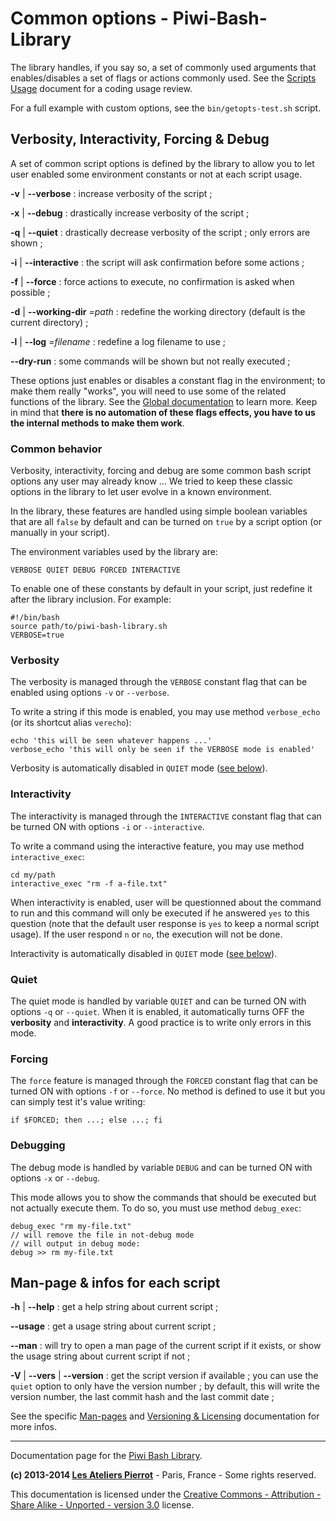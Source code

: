 Common options - Piwi-Bash-Library
==================================

The library handles, if you say so, a set of commonly used arguments that enables/disables
a set of flags or actions commonly used. See the [Scripts Usage](Scripts-Usage.md) document
for a coding usage review.

For a full example with custom options, see the `bin/getopts-test.sh` script.


## Verbosity, Interactivity, Forcing & Debug

A set of common script options is defined by the library to allow you to let user
enabled some environment constants or not at each script usage.

**-v** | **--verbose**
:   increase verbosity of the script ;

**-x** | **--debug**
:   drastically increase verbosity of the script ;

**-q** | **--quiet**
:   drastically decrease verbosity of the script ; only errors are shown ;

**-i** | **--interactive**
:   the script will ask confirmation before some actions ;

**-f** | **--force**
:   force actions to execute, no confirmation is asked when possible ;

**-d** | **--working-dir** *=path*
:   redefine the working directory (default is the current directory) ;

**-l** | **--log** *=filename*
:   redefine a log filename to use ;

**--dry-run**
:   some commands will be shown but not really executed ;

These options just enables or disables a constant flag in the environment; to make
them really "works", you will need to use some of the related functions of the library.
See the [Global documentation](Global-doc.md) to learn more. Keep in mind that **there
is no automation of these flags effects, you have to us the internal methods to make
them work**.

### Common behavior

Verbosity, interactivity, forcing and debug are some common bash script options any user may
already know ... We tried to keep these classic options in the library to let user evolve in
a known environment.

In the library, these features are handled using simple boolean variables that are all `false`
by default and can be turned on `true` by a script option (or manually in your script).

The environment variables used by the library are:

    VERBOSE QUIET DEBUG FORCED INTERACTIVE

To enable one of these constants by default in your script, just redefine it after the
library inclusion. For example:

    #!/bin/bash
    source path/to/piwi-bash-library.sh
    VERBOSE=true

### Verbosity

The verbosity is managed through the `VERBOSE` constant flag that can be enabled using
options `-v` or `--verbose`.

To write a string if this mode is enabled, you may use method `verbose_echo` (or its 
shortcut alias `verecho`):

    echo 'this will be seen whatever happens ...'
    verbose_echo 'this will only be seen if the VERBOSE mode is enabled'

Verbosity is automatically disabled in `QUIET` mode ([see below](#quiet)).

### Interactivity

The interactivity is managed through the `INTERACTIVE` constant flag that can be turned
ON with options `-i` or `--interactive`.

To write a command using the interactive feature, you may use method `interactive_exec`:

    cd my/path
    interactive_exec "rm -f a-file.txt"

When interactivity is enabled, user will be questionned about the command to run and this
command will only be executed if he answered `yes` to this question (note that the default
user response is `yes` to keep a normal script usage). If the user respond `n` or `no`, the
execution will not be done.

Interactivity is automatically disabled in `QUIET` mode ([see below](#quiet)).

### Quiet

The quiet mode is handled by variable `QUIET` and can be turned ON with options `-q` or
`--quiet`. When it is enabled, it automatically turns OFF the **verbosity** and **interactivity**.
A good practice is to write only errors in this mode.

### Forcing

The `force` feature is managed through the `FORCED` constant flag that can be turned ON with
options `-f` or `--force`. No method is defined to use it but you can simply test it's value
writing:

    if $FORCED; then ...; else ...; fi

### Debugging

The debug mode is handled by variable `DEBUG` and can be turned ON with options `-x` or
`--debug`.

This mode allows you to show the commands that should be executed but not actually execute
them. To do so, you must use method `debug_exec`:

    debug_exec "rm my-file.txt"
    // will remove the file in not-debug mode
    // will output in debug mode:
    debug >> rm my-file.txt



## Man-page & infos for each script

**-h** | **--help**
:   get a help string about current script ;

**--usage**
:   get a usage string about current script ;

**--man**
:   will try to open a man page of the current script if it exists, or show the usage string
    about current script if not ;

**-V** | **--vers** | **--version**
:   get the script version if available ; you can use the `quiet` option to only have
	the version number ; by default, this will write the version number, the last commit hash
	and the last commit date ;

See the specific [Man-pages](Man-pages.md) and [Versioning & Licensing](Versioning-Licensing.md) documentation for more infos.


--------------

Documentation page for the [Piwi Bash Library](http://github.com/atelierspierrot/piwi-bash-library).

**(c) 2013-2014 [Les Ateliers Pierrot](http://www.ateliers-pierrot.fr/)** - Paris, France - Some rights reserved.

This documentation is licensed under the [Creative Commons - Attribution - Share Alike - Unported - version 3.0](http://creativecommons.org/licenses/by-sa/3.0/) license.
